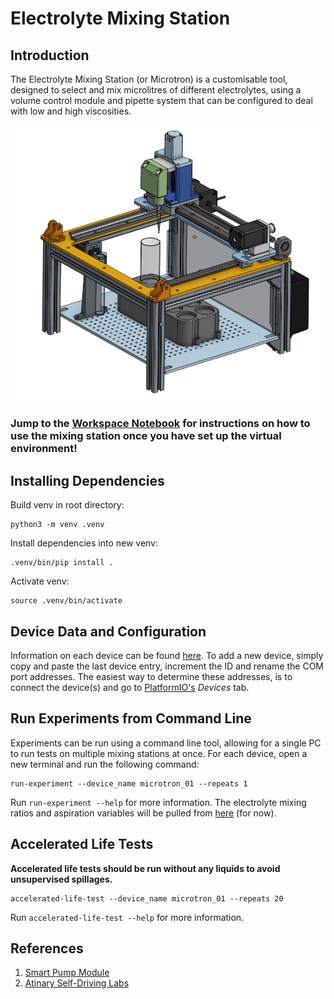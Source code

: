 # Electrolyte Mixing Station

## Introduction

The Electrolyte Mixing Station (or Microtron) is a customisable tool, designed to select and mix microlitres of different electrolytes, using a volume control module and pipette system that can be configured to deal with low and high viscosities.

![image](data/images/CAD.png)

### Jump to the [Workspace Notebook](workspace.ipynb) for instructions on how to use the mixing station once you have set up the virtual environment!

## Installing Dependencies

Build venv in root directory:

```
python3 -m venv .venv
```

Install dependencies into new venv:

```
.venv/bin/pip install .
```

Activate venv:

```
source .venv/bin/activate
```

## Device Data and Configuration

Information on each device can be found [here](data/devices/mixing_stations.json). To add a new device, simply copy and paste the last device entry, increment the ID and rename the COM port addresses. The easiest way to determine these addresses, is to connect the device(s) and go to [PlatformIO's](https://docs.platformio.org/en/latest/integration/ide/vscode.html) *Devices* tab.

## Run Experiments from Command Line

Experiments can be run using a command line tool, allowing for a single PC to run tests on multiple mixing stations at once. For each device, open a new terminal and run the following command:

```
run-experiment --device_name microtron_01 --repeats 1
```

Run `run-experiment --help` for more information. The electrolyte mixing ratios and aspiration variables will be pulled from [here](data/CSVs/electrolyte_recipe.csv) (for now).

## Accelerated Life Tests

**Accelerated life tests should be run without any liquids to avoid unsupervised spillages.**

```
accelerated-life-test --device_name microtron_01 --repeats 20
```

Run `accelerated-life-test --help` for more information. 

## References
1. [Smart Pump Module](https://www.theleeco.com/product/smart-pump-module/#resources)
2. [Atinary Self-Driving Labs](https://scientia.atinary.com/sdlabs/academic/dashboard)